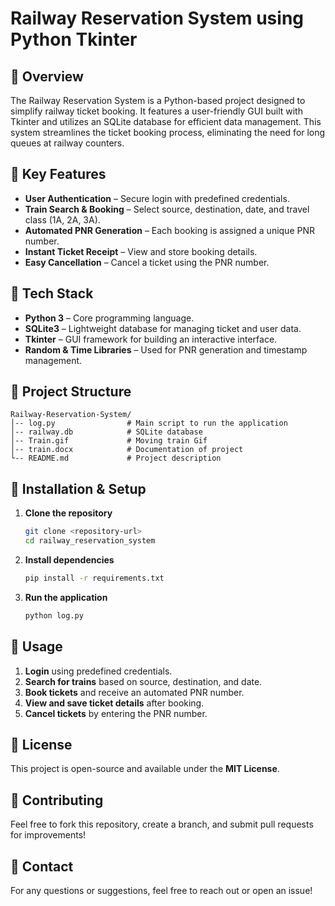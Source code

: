 # Railway Reservation System using Python Tkinter

## 🚆 Overview
The Railway Reservation System is a Python-based project designed to simplify railway ticket booking. It features a user-friendly GUI built with Tkinter and utilizes an SQLite database for efficient data management. This system streamlines the ticket booking process, eliminating the need for long queues at railway counters.

## 🔹 Key Features
- **User Authentication** – Secure login with predefined credentials.
- **Train Search & Booking** – Select source, destination, date, and travel class (1A, 2A, 3A).
- **Automated PNR Generation** – Each booking is assigned a unique PNR number.
- **Instant Ticket Receipt** – View and store booking details.
- **Easy Cancellation** – Cancel a ticket using the PNR number.

## 🔧 Tech Stack
- **Python 3** – Core programming language.
- **SQLite3** – Lightweight database for managing ticket and user data.
- **Tkinter** – GUI framework for building an interactive interface.
- **Random & Time Libraries** – Used for PNR generation and timestamp management.

## 📂 Project Structure
```
Railway-Reservation-System/
│-- log.py                # Main script to run the application
│-- railway.db            # SQLite database 
│-- Train.gif             # Moving train Gif
│-- train.docx            # Documentation of project
└-- README.md             # Project description
```

## 🚀 Installation & Setup
1. **Clone the repository**
   ```bash
   git clone <repository-url>
   cd railway_reservation_system
   ```
2. **Install dependencies**
   ```bash
   pip install -r requirements.txt
   ```
3. **Run the application**
   ```bash
   python log.py
   ```

## 📝 Usage
1. **Login** using predefined credentials.
2. **Search for trains** based on source, destination, and date.
3. **Book tickets** and receive an automated PNR number.
4. **View and save ticket details** after booking.
5. **Cancel tickets** by entering the PNR number.

## 📜 License
This project is open-source and available under the **MIT License**.

## 🤝 Contributing
Feel free to fork this repository, create a branch, and submit pull requests for improvements!

## 📩 Contact
For any questions or suggestions, feel free to reach out or open an issue!
